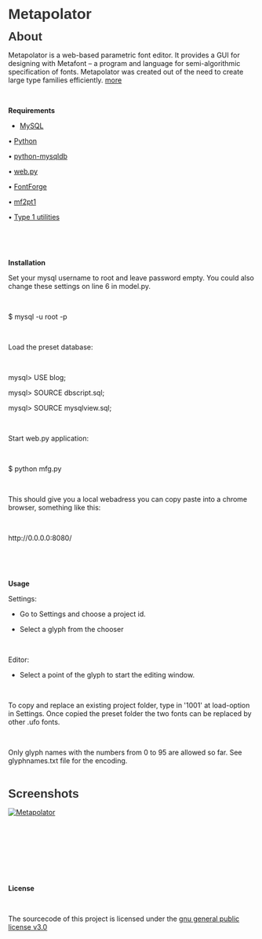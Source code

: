 
<h1 style="margin: 0.0px 0.0px 15.0px 0.0px; font: 30.0px Arial; color: #333333"><b>Metapolator</b></h1>
<h2 style="margin: 0.0px 0.0px 15.0px 0.0px; font: 24.0px Arial; color: #333333"><b>About</b></h2>
<p class="p3">Metapolator is a web-based parametric font editor. It provides a GUI for designing with Metafont – a program and language for semi-algorithmic specification of fonts. Metapolator was created out of the need to create large type families efficiently. <a href="http://metapolator.com/"><span class="s1">more</span></a></p>
<p class="p4"><br></p>
<p class="p5"><b>Requirements</b></p>
<ul class="ul1">
  <li class="li6"><a href="http://dev.mysql.com/downloads/mysql/"><span class="s2">MySQL</span></a></li>
</ul>
<p class="p7"><span class="s3"><span class="Apple-tab-span">	</span>•<span class="Apple-tab-span">	</span><a href="http://www.python.org/"><span class="s4">Python</span></a></span></p>
<p class="p8"><span class="s3"><span class="Apple-tab-span">	</span>•<span class="Apple-tab-span">	</span><a href="http://sourceforge.net/projects/mysql-python/"><span class="s1">python-mysqldb</span></a></span></p>
<p class="p7"><span class="s3"><span class="Apple-tab-span">	</span>•<span class="Apple-tab-span">	</span><a href="http://webpy.org/"><span class="s4">web.py</span></a></span></p>
<p class="p7"><span class="s3"><span class="Apple-tab-span">	</span>•<span class="Apple-tab-span">	</span><a href="http://sourceforge.net/projects/fontforge/files/fontforge-source/"><span class="s4">FontForge</span></a></span></p>
<p class="p7"><span class="s3"><span class="Apple-tab-span">	</span>•<span class="Apple-tab-span">	</span><a href="http://www.ctan.org/tex-archive/support/mf2pt1"><span class="s4">mf2pt1</span></a></span></p>
<p class="p7"><span class="s3"><span class="Apple-tab-span">	</span>•<span class="Apple-tab-span">	</span><a href="http://www.lcdf.org/type/#t1utils"><span class="s4">Type 1 utilities</span></a></span></p>
<p class="p9"><br></p>
<p class="p9"><br></p>
<p class="p5"><b>Installation</b></p>
<p class="p10">Set your mysql username to root and leave password empty. You could also change these settings on line 6 in model.py.</p>
<p class="p9"><br></p>
<p class="p11">$ mysql -u root -p</p>
<p class="p12"><br></p>
<p class="p13">Load the preset database:</p>
<p class="p12"><br></p>
<p class="p11">mysql&gt; USE blog;</p>
<p class="p11">mysql&gt; SOURCE dbscript.sql;</p>
<p class="p11">mysql&gt; SOURCE mysqlview.sql;</p>
<p class="p9"><br></p>
<p class="p10">Start web.py application:</p>
<p class="p9"><br></p>
<p class="p14">$ python mfg.py <span class="Apple-converted-space">   </span></p>
<p class="p9"><br></p>
<p class="p10">This should give you a local webadress you can copy paste into a chrome browser, something like this:</p>
<p class="p9"><br></p>
<p class="p14">http://0.0.0.0:8080/</p>
<p class="p9"><br></p>
<p class="p9"><br></p>
<p class="p5"><b>Usage</b></p>
<p class="p10">Settings:</p>
<ul class="ul1">
  <li class="li10">Go to Settings and choose a project id.<span class="Apple-converted-space"> </span></li>
</ul>
<ul class="ul1">
  <li class="li10">Select a glyph from the chooser</li>
</ul>
<p class="p9"><br></p>
<p class="p10">Editor:</p>
<ul class="ul1">
  <li class="li10">Select a point of the glyph to start the editing window.</li>
</ul>
<p class="p9"><br></p>
<p class="p10">To copy and replace an existing project folder, type in '1001' at load-option in Settings. Once copied the preset folder the two fonts can be replaced by other .ufo fonts.<span class="Apple-converted-space"> </span></p>
<p class="p9"><br></p>
<p class="p10">Only glyph names with the numbers from 0 to 95 are allowed so far. <span class="s3">See glyphnames.txt file for the encoding.</span></p>
<p class="p9"><br></p>
<h2 style="margin: 0.0px 0.0px 15.0px 0.0px; font: 24.0px Arial; color: #333333"><b>Screenshots</b></h2>

<p><a href="https://github.com/metapolator/metapolator.png" target="_blank"><img src="https://github.com/metapolator/metapolator.png" alt="Metapolator" style="max-width:100%;"></a></p>
<p class="p9"><br></p>
<p class="p9"><br></p>
<p class="p9"><br></p>
<p class="p9"><br></p>
<p class="p15"><b>License</b></p>
<p class="p9"><br></p>
<p class="p16">The sourcecode of this project is licensed under the <a href="http://www.gnu.org/copyleft/gpl.html"><span class="s5">gnu general public license v3.0</span></a></p>
<h2 style="margin: 0.0px 0.0px 15.0px 0.0px; font: 24.0px Arial; color: #333333; min-height: 28.0px"><br></h2>
<p class="p9"><br></p>
<p class="p9"><br></p>
<p class="p9"><br></p>
<p class="p9"><br></p>
</body>
</html>


